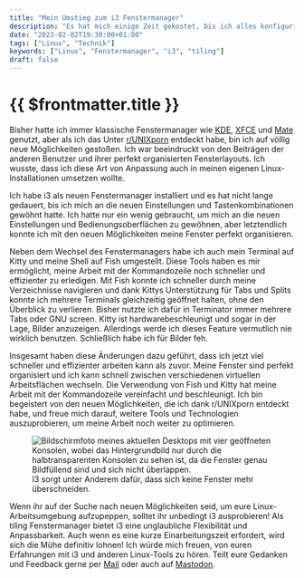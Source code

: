```yaml
---
title: "Mein Umstieg zum i3 Fenstermanager"
description: "Es hat mich einige Zeit gekostet, bis ich alles konfiguriert und die wichtigsten Tastenkombinationen drauf hatte, aber am Ende hat es sich gelohnt."
date: "2023-02-02T19:30:00+01:00"
tags: ["Linux", "Technik"]
keywords: ["Linux", "Fenstermanager", "i3", "tiling"]
draft: false
---
```



# {{ $frontmatter.title }}

Bisher hatte ich immer klassische Fenstermanager wie [KDE](https://de.wikipedia.org/wiki/KDE), [XFCE](https://de.wikipedia.org/wiki/Xfce) und [Mate](https://de.wikipedia.org/wiki/MATE_Desktop_Environment) genutzt, aber als ich das Unter [r/UNIXporn](https://reddit.com/r/UNIXporn/) entdeckt habe, bin ich auf völlig neue Möglichkeiten gestoßen. Ich war beeindruckt von den Beiträgen der anderen Benutzer und ihrer perfekt organisierten Fensterlayouts. Ich wusste, dass ich diese Art von Anpassung auch in meinen eigenen Linux-Installationen umsetzen wollte.

Ich habe i3 als neuen Fenstermanager installiert und es hat nicht lange gedauert, bis ich mich an die neuen Einstellungen und Tastenkombinationen gewöhnt hatte. Ich hatte nur ein wenig gebraucht, um mich an die neuen Einstellungen und Bedienungsoberflächen zu gewöhnen, aber letztendlich konnte ich mit den neuen Möglichkeiten meine Fenster perfekt organisieren.

Neben dem Wechsel des Fenstermanagers habe ich auch mein Terminal auf Kitty und meine Shell auf Fish umgestellt. Diese Tools haben es mir ermöglicht, meine Arbeit mit der Kommandozeile noch schneller und effizienter zu erledigen. Mit Fish konnte ich schneller durch meine Verzeichnisse navigieren und dank Kittys Unterstützung für Tabs und Splits konnte ich mehrere Terminals gleichzeitig geöffnet halten, ohne den Überblick zu verlieren. Bisher nutzte ich dafür in Terminator immer mehrere Tabs oder GNU screen. Kitty ist hardwarebeschleunigt und sogar in der Lage, Bilder anzuzeigen. Allerdings werde ich dieses Feature vermutlich nie wirklich benutzen. Schließlich habe ich für Bilder feh.

Insgesamt haben diese Änderungen dazu geführt, dass ich jetzt viel schneller und effizienter arbeiten kann als zuvor. Meine Fenster sind perfekt organisiert und ich kann schnell zwischen verschiedenen virtuellen Arbeitsflächen wechseln. Die Verwendung von Fish und Kitty hat meine Arbeit mit der Kommandozeile vereinfacht und beschleunigt. Ich bin begeistert von den neuen Möglichkeiten, die ich dank r/UNIXporn entdeckt habe, und freue mich darauf, weitere Tools und Technologien auszuprobieren, um meine Arbeit noch weiter zu optimieren.

<figure role="group" class="right col2">
    <img
        srcset="/img/i3_tiling_small.webp 480w,
                /img/i3_tiling.webp,
                /img/i3_tiling.png"
        img="/img/i3_tiling.png"
        alt="Bildschirmfoto meines aktuellen Desktops mit vier geöffneten Konsolen, wobei das Hintergrundbild nur durch die halbtransparenten Konsolen zu sehen ist, da die Fenster genau Bildfüllend sind und sich nicht überlappen."
        title="" />
    <figcaption>I3 sorgt unter Anderem dafür, dass sich keine Fenster mehr überschneiden.</figcaption>
</figure>

Wenn ihr auf der Suche nach neuen Möglichkeiten seid, um eure Linux-Arbeitsumgebung aufzupeppen, solltet ihr unbedingt i3 ausprobieren! Als tiling Fenstermanager bietet i3 eine unglaubliche Flexibilität und Anpassbarkeit. Auch wenn es eine kurze Einarbeitungszeit erfordert, wird sich die Mühe definitiv lohnen! Ich würde mich freuen, von euren Erfahrungen mit i3 und anderen Linux-Tools zu hören. Teilt eure Gedanken und Feedback gerne per [Mail](https://mariustimmer.de/aboutme.html#kontakt) oder auch auf [Mastodon](https://mastodon.mariustimmer.de/@timmer).
